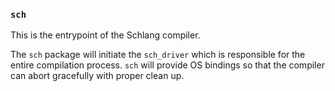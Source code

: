 ### `sch`

This is the entrypoint of the Schlang compiler.

The `sch` package will initiate the `sch_driver` which is responsible for the entire compilation process.
`sch` will provide OS bindings so that the compiler can abort gracefully with proper clean up.